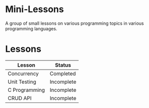 # Mini-Lessons

A group of small lessons on various programming topics in various programming languages.

# Lessons

| Lesson        | Status     |
| ------------- | ---------- |
| Concurrency   | Completed  |
| Unit Testing  | Incomplete |
| C Programming | Incomplete |
| CRUD API      | Incomplete |
